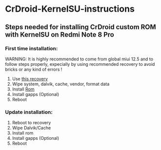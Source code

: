 # CrDroid-KernelSU-instructions
## Steps needed for installing CrDroid custom ROM with KernelSU on Redmi Note 8 Pro

### First time installation:

WARNING: It is highly recommended to come from global miui 12.5 and to follow steps properly, expecially by using recommended recovery to avoid bricks or any kind of errors !

  1. Use [this recovery](https://t.me/RedmiNote8ProUpdates/999)
  2. Wipe system, dalvik, cache, vendor, format data
  3. Install [Rom](https://forum.xda-developers.com/t/rom-official-begonia-13-crdroidandroid-v9-x.4492965/)
  4. Install gapps (Optional)
  5. Reboot

### Update installation:

  1. Reboot to recovery
  2. Wipe Dalvik/Cache
  3. Install rom
  4. Install gapps (Optional)
  5. Reboot


